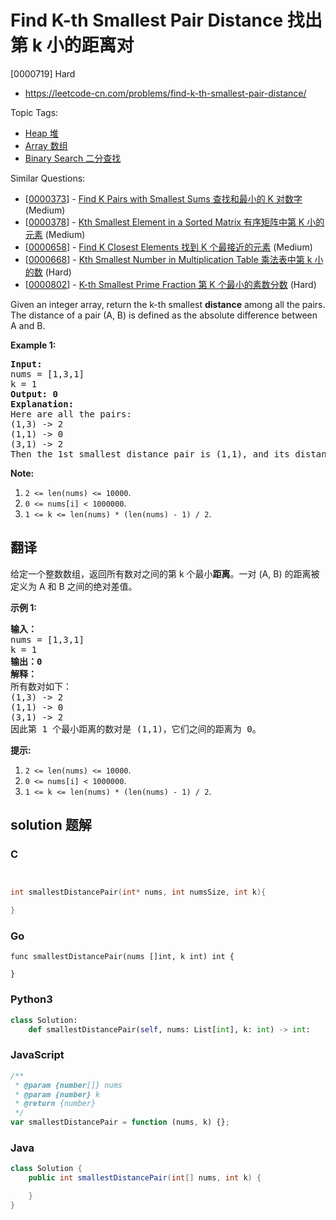# Find K-th Smallest Pair Distance 找出第 k 小的距离对

[0000719] Hard

- https://leetcode-cn.com/problems/find-k-th-smallest-pair-distance/

Topic Tags:

- [Heap 堆](https://leetcode-cn.com/tag/heap/)
- [Array 数组](https://leetcode-cn.com/tag/array/)
- [Binary Search 二分查找](https://leetcode-cn.com/tag/binary-search/)

Similar Questions:

- [[0000373](https://leetcode-cn.com/problems/find-k-pairs-with-smallest-sums/)] - [Find K Pairs with Smallest Sums 查找和最小的 K 对数字](./0000373.find-k-pairs-with-smallest-sums.md) (Medium)
- [[0000378](https://leetcode-cn.com/problems/kth-smallest-element-in-a-sorted-matrix/)] - [Kth Smallest Element in a Sorted Matrix 有序矩阵中第 K 小的元素](./0000378.kth-smallest-element-in-a-sorted-matrix.md) (Medium)
- [[0000658](https://leetcode-cn.com/problems/find-k-closest-elements/)] - [Find K Closest Elements 找到 K 个最接近的元素](./0000658.find-k-closest-elements.md) (Medium)
- [[0000668](https://leetcode-cn.com/problems/kth-smallest-number-in-multiplication-table/)] - [Kth Smallest Number in Multiplication Table 乘法表中第 k 小的数](./0000668.kth-smallest-number-in-multiplication-table.md) (Hard)
- [[0000802](https://leetcode-cn.com/problems/k-th-smallest-prime-fraction/)] - [K-th Smallest Prime Fraction 第 K 个最小的素数分数](./0000802.k-th-smallest-prime-fraction.md) (Hard)

Given an integer array, return the k-th smallest **distance** among all the pairs. The distance of a pair (A, B) is defined as the absolute difference between A and B.

**Example 1:**

<pre><b>Input:</b>
nums = [1,3,1]
k = 1
<b>Output: 0</b> 
<b>Explanation:</b>
Here are all the pairs:
(1,3) -&gt; 2
(1,1) -&gt; 0
(3,1) -&gt; 2
Then the 1st smallest distance pair is (1,1), and its distance is 0.
</pre>

**Note:**

1.  `2 <= len(nums) <= 10000`.
2.  `0 <= nums[i] < 1000000`.
3.  `1 <= k <= len(nums) * (len(nums) - 1) / 2`.

## 翻译

给定一个整数数组，返回所有数对之间的第 k 个最小**距离**。一对 (A, B) 的距离被定义为 A 和 B 之间的绝对差值。

**示例 1:**

<pre><strong>输入：</strong>
nums = [1,3,1]
k = 1
<strong>输出：0</strong> 
<strong>解释：</strong>
所有数对如下：
(1,3) -&gt; 2
(1,1) -&gt; 0
(3,1) -&gt; 2
因此第 1 个最小距离的数对是 (1,1)，它们之间的距离为 0。
</pre>

**提示:**

1.  `2 <= len(nums) <= 10000`.
2.  `0 <= nums[i] < 1000000`.
3.  `1 <= k <= len(nums) * (len(nums) - 1) / 2`.

## solution 题解

### C

```c


int smallestDistancePair(int* nums, int numsSize, int k){

}


```

### Go

```golang
func smallestDistancePair(nums []int, k int) int {

}
```

### Python3

```python
class Solution:
    def smallestDistancePair(self, nums: List[int], k: int) -> int:

```

### JavaScript

```javascript
/**
 * @param {number[]} nums
 * @param {number} k
 * @return {number}
 */
var smallestDistancePair = function (nums, k) {};
```

### Java

```java
class Solution {
    public int smallestDistancePair(int[] nums, int k) {

    }
}
```
